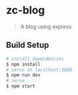 # zc-blog

> A blog using express

## Build Setup

``` bash
# install dependencies
$ npm install
# serve at localhost:3000
$ npm run dev
# serve
$ npm start
```

